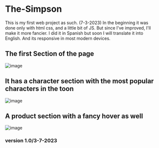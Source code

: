 # The-Simpson

This is my first web project as such. (7-3-2023) In the beginning it was done only with html css, and a little bit of JS. But since I've improved, I'll make it more fancier. I did it in Spanish but soon I will translate it into English. And its responsive in most modern devices.



## The first Section of the page
![image](https://user-images.githubusercontent.com/122651755/226196204-99927fa0-3917-4580-93b5-ed84b2b91aa5.png)



## It has a character section with the most popular characters in the toon
![image](https://user-images.githubusercontent.com/122651755/226196328-3ed1126f-4c46-425e-a538-daba002932cd.png)




## A product section with a fancy hover as well
![image](https://user-images.githubusercontent.com/122651755/226196367-844d2caf-fccf-4eb6-89a2-5ec3ced32853.png)

### version 1.0/3-7-2023
